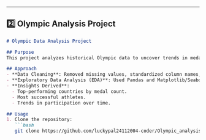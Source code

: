 
---

## **2️⃣ Olympic Analysis Project**

```markdown
# Olympic Data Analysis Project

## Purpose
This project analyzes historical Olympic data to uncover trends in medal distribution, country performance, and athlete participation. The goal is to demonstrate data analysis and visualization skills to gain insights from real-world sports data.

## Approach
- **Data Cleaning**: Removed missing values, standardized column names, and formatted data types.  
- **Exploratory Data Analysis (EDA)**: Used Pandas and Matplotlib/Seaborn to analyze trends in medal counts, athlete age, gender distribution, and country performance.  
- **Insights Derived**:  
  - Top-performing countries by medal count.  
  - Most successful athletes.  
  - Trends in participation over time.

## Usage
1. Clone the repository:  
   ```bash
   git clone https://github.com/luckypal24112004-coder/Olympic_analysis_project.git
